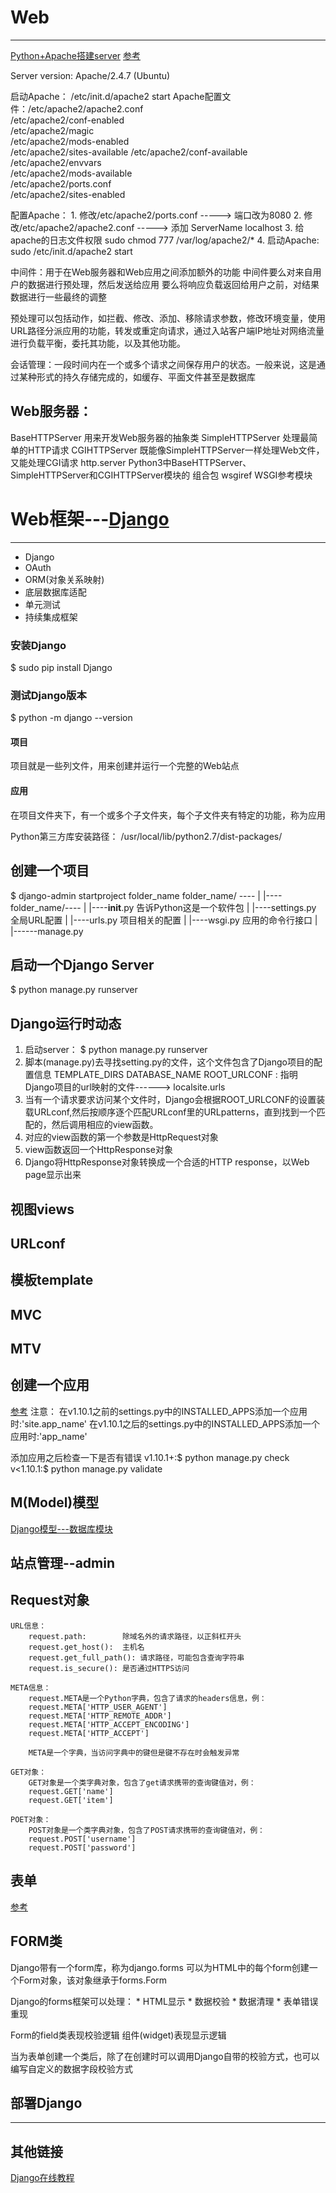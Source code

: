 # Web
***
[Python+Apache搭建server](http://blog.csdn.net/edhroyal/article/details/9423803)
[参考](http://blog.csdn.net/ggicci/article/details/8203222)

Server version: Apache/2.4.7 (Ubuntu)

启动Apache： /etc/init.d/apache2 start
Apache配置文件：/etc/apache2/apache2.conf    
                /etc/apache2/conf-enabled  
                /etc/apache2/magic           
                /etc/apache2/mods-enabled  
                /etc/apache2/sites-available
                /etc/apache2/conf-available  
                /etc/apache2/envvars       
                /etc/apache2/mods-available  
                /etc/apache2/ports.conf    
                /etc/apache2/sites-enabled

配置Apache：
    1. 修改/etc/apache2/ports.conf -----> 端口改为8080
    2. 修改/etc/apache2/apache2.conf -----> 添加
        ServerName localhost
    3. 给apache的日志文件权限
        sudo chmod 777 /var/log/apache2/*
    4. 启动Apache:
        sudo /etc/init.d/apache2 start


中间件：用于在Web服务器和Web应用之间添加额外的功能
中间件要么对来自用户的数据进行预处理，然后发送给应用
要么将响应负载返回给用户之前，对结果数据进行一些最终的调整

预处理可以包括动作，如拦截、修改、添加、移除请求参数，修改环境变量，使用URL路径分派应用的功能，转发或重定向请求，通过入站客户端IP地址对网络流量进行负载平衡，委托其功能，以及其他功能。


会话管理：一段时间内在一个或多个请求之间保存用户的状态。一般来说，这是通过某种形式的持久存储完成的，如缓存、平面文件甚至是数据库


## Web服务器：
BaseHTTPServer   用来开发Web服务器的抽象类
SimpleHTTPServer 处理最简单的HTTP请求
CGIHTTPServer    既能像SimpleHTTPServer一样处理Web文件，又能处理CGI请求
http.server      Python3中BaseHTTPServer、SimpleHTTPServer和CGIHTTPServer模块的
                 组合包
wsgiref          WSGI参考模块

# Web框架---[Django](http://djangobook.py3k.cn/2.0/)
***
* Django
* OAuth
* ORM(对象关系映射)
* 底层数据库适配
* 单元测试
* 持续集成框架


### 安装Django
$ sudo pip install Django

### 测试Django版本
$ python -m django --version

#### 项目
项目就是一些列文件，用来创建并运行一个完整的Web站点

#### 应用
在项目文件夹下，有一个或多个子文件夹，每个子文件夹有特定的功能，称为应用


Python第三方库安装路径：
/usr/local/lib/python2.7/dist-packages/


## 创建一个项目
$ django-admin startproject folder_name
folder_name/ ----
                |
                |----folder_name/----
                |                   |----__init__.py   告诉Python这是一个软件包
                |                   |----settings.py   全局URL配置
                |                   |----urls.py       项目相关的配置
                |                   |----wsgi.py       应用的命令行接口
                |
                |------manage.py

## 启动一个Django Server
$ python manage.py runserver

## Django运行时动态
1. 启动server： $ python manage.py runserver
2. 脚本(manage.py)去寻找setting.py的文件，这个文件包含了Django项目的配置信息
   TEMPLATE_DIRS
   DATABASE_NAME
   ROOT_URLCONF : 指明Django项目的url映射的文件------> localsite.urls
3. 当有一个请求要求访问某个文件时，Django会根据ROOT_URLCONF的设置装载URLconf,然后按顺序逐个匹配URLconf里的URLpatterns，直到找到一个匹配的，然后调用相应的view函数。
4. 对应的view函数的第一个参数是HttpRequest对象
5. view函数返回一个HttpResponse对象
6. Django将HttpResponse对象转换成一个合适的HTTP response，以Web page显示出来


## 视图views

## URLconf

## 模板template


## MVC
## MTV

## 创建一个应用
[参考](http://blog.chinaunix.net/uid-29578485-id-5751415.html)
注意：
    在v1.10.1之前的settings.py中的INSTALLED_APPS添加一个应用时:'site.app_name'
    在v1.10.1之后的settings.py中的INSTALLED_APPS添加一个应用时:'app_name'

添加应用之后检查一下是否有错误
v1.10.1+:$ python manage.py check
v<1.10.1:$ python manage.py validate

## M(Model)模型
[Django模型---数据库模块](http://www.cnblogs.com/pycode/p/db-middleware.html)




## 站点管理--admin


## Request对象
    URL信息：
        request.path:        除域名外的请求路径，以正斜杠开头
        request.get_host():  主机名
        request.get_full_path(): 请求路径，可能包含查询字符串
        request.is_secure(): 是否通过HTTPS访问

    META信息：
        request.META是一个Python字典，包含了请求的headers信息，例：
        request.META['HTTP_USER_AGENT']
        request.META['HTTP_REMOTE_ADDR']
        request.META['HTTP_ACCEPT_ENCODING']
        request.META['HTTP_ACCEPT']

        META是一个字典，当访问字典中的键但是键不存在时会触发异常

    GET对象：
        GET对象是一个类字典对象，包含了get请求携带的查询键值对，例：
        request.GET['name']
        request.GET['item']

    POET对象：
        POST对象是一个类字典对象，包含了POST请求携带的查询键值对，例：
        request.POST['username']
        request.POST['password']

## 表单
[参考](http://www.tuicool.com/articles/qMzUnq)



## FORM类
Django带有一个form库，称为django.forms
可以为HTML中的每个form创建一个Form对象，该对象继承于forms.Form

Django的forms框架可以处理：
    * HTML显示
    * 数据校验
    * 数据清理
    * 表单错误重现

Form的field类表现校验逻辑
组件(widget)表现显示逻辑

当为表单创建一个类后，除了在创建时可以调用Django自带的校验方式，也可以编写自定义的数据字段校验方式

## 部署Django
***

## 其他链接
[Django在线教程](http://www.ziqiangxuetang.com/django/django-deploy.html)



